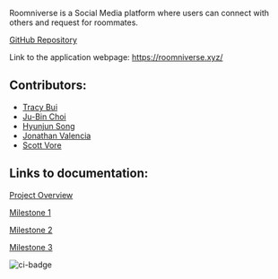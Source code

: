 Roomniverse is a Social Media platform where users can connect with others and request for roommates.

[GitHub Repository](https://github.com/roomniverse)

Link to the application webpage: <https://roomniverse.xyz/>

## Contributors:
- [Tracy Bui](https://tbui00.github.io)
- [Ju-Bin Choi](https://jubinc0911.github.io)
- [Hyunjun Song](https://eric-song1773.github.io)
- [Jonathan Valencia](https://jon-valencia.github.io)
- [Scott Vore](https://syhv-git.github.io)

## Links to documentation:

[Project Overview](overview.md)

[Milestone 1](https://github.com/roomniverse/roomniverse-webapp/projects/2)

[Milestone 2](https://github.com/roomniverse/roomniverse-webapp/projects/3)

[Milestone 3](https://github.com/roomniverse/roomniverse-webapp/projects/5)

![ci-badge](https://github.com/roomniverse/roomniverse-webapp/workflows/ci-roomniverse-webapp/badge.svg)
